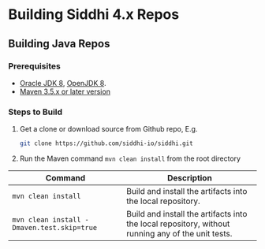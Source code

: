 # Building Siddhi 4.x Repos

## Building Java Repos

### Prerequisites
* [Oracle JDK 8](http://www.oracle.com/technetwork/java/javase/downloads/jdk8-downloads-2133151.html), [OpenJDK 8](http://openjdk.java.net/install/).
* [Maven 3.5.x or later version](https://maven.apache.org/install.html)

### Steps to Build
1. Get a clone or download source from Github repo, E.g.

    ```bash
    git clone https://github.com/siddhi-io/siddhi.git
    ```
    
2. Run the Maven command ``mvn clean install`` from the root directory
 
  Command | Description
  --- | ---
  `mvn clean install` | Build and install the artifacts into the local repository.
  `mvn clean install -Dmaven.test.skip=true` | Build and install the artifacts into the local repository, without running any of the unit tests.
